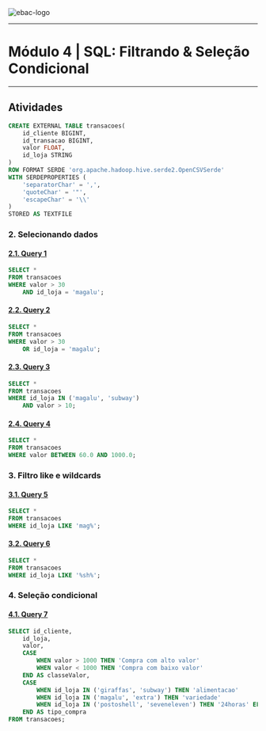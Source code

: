 <img src="https://raw.githubusercontent.com/rhatiro/Curso_EBAC-Profissao_Cientista_de_Dados/main/ebac-course-utils/media/logo/newebac_logo_black_half.png" alt="ebac-logo">

---

# **Módulo 4** | SQL: Filtrando & Seleção Condicional

---

## Atividades

```sql
CREATE EXTERNAL TABLE transacoes(
	id_cliente BIGINT,
	id_transacao BIGINT,
	valor FLOAT,
	id_loja STRING
)
ROW FORMAT SERDE 'org.apache.hadoop.hive.serde2.OpenCSVSerde'
WITH SERDEPROPERTIES (
	'separatorChar' = ',',
	'quoteChar' = '"',
	'escapeChar' = '\\'
)
STORED AS TEXTFILE
```

### **2. Selecionando dados**

#### [**2.1. Query 1**](https://raw.githubusercontent.com/rhatiro/exercicios-SQL-para-Analise-de-Dados-EBAC/main/Mo%CC%81dulo%204%20-%20Filtrando%20%26%20Selec%CC%A7a%CC%83o%20Condicional/query1.csv)
```sql
SELECT *
FROM transacoes
WHERE valor > 30
	AND id_loja = 'magalu';
```

#### [**2.2. Query 2**](https://raw.githubusercontent.com/rhatiro/exercicios-SQL-para-Analise-de-Dados-EBAC/main/Mo%CC%81dulo%204%20-%20Filtrando%20%26%20Selec%CC%A7a%CC%83o%20Condicional/query2.csv)
```sql
SELECT *
FROM transacoes
WHERE valor > 30
	OR id_loja = 'magalu';
```

#### [**2.3. Query 3**](https://raw.githubusercontent.com/rhatiro/exercicios-SQL-para-Analise-de-Dados-EBAC/main/Mo%CC%81dulo%204%20-%20Filtrando%20%26%20Selec%CC%A7a%CC%83o%20Condicional/query3.csv)
```sql
SELECT *
FROM transacoes
WHERE id_loja IN ('magalu', 'subway')
	AND valor > 10;
```

#### [**2.4. Query 4**](https://raw.githubusercontent.com/rhatiro/exercicios-SQL-para-Analise-de-Dados-EBAC/main/Mo%CC%81dulo%204%20-%20Filtrando%20%26%20Selec%CC%A7a%CC%83o%20Condicional/query4.csv)
```sql
SELECT *
FROM transacoes
WHERE valor BETWEEN 60.0 AND 1000.0;
```

### **3. Filtro like e wildcards**

#### [**3.1. Query 5**](https://raw.githubusercontent.com/rhatiro/exercicios-SQL-para-Analise-de-Dados-EBAC/main/Mo%CC%81dulo%204%20-%20Filtrando%20%26%20Selec%CC%A7a%CC%83o%20Condicional/query5.csv)
```sql
SELECT *
FROM transacoes
WHERE id_loja LIKE 'mag%';
```

#### [**3.2. Query 6**](https://raw.githubusercontent.com/rhatiro/exercicios-SQL-para-Analise-de-Dados-EBAC/main/Mo%CC%81dulo%204%20-%20Filtrando%20%26%20Selec%CC%A7a%CC%83o%20Condicional/query6.csv)
```sql
SELECT *
FROM transacoes
WHERE id_loja LIKE '%sh%';
```

### **4. Seleção condicional**

#### [**4.1. Query 7**](https://raw.githubusercontent.com/rhatiro/exercicios-SQL-para-Analise-de-Dados-EBAC/main/Mo%CC%81dulo%204%20-%20Filtrando%20%26%20Selec%CC%A7a%CC%83o%20Condicional/query7.csv)
```sql
SELECT id_cliente,
	id_loja,
	valor,
	CASE
		WHEN valor > 1000 THEN 'Compra com alto valor'
		WHEN valor < 1000 THEN 'Compra com baixo valor'
	END AS classeValor,
	CASE
		WHEN id_loja IN ('giraffas', 'subway') THEN 'alimentacao'
		WHEN id_loja IN ('magalu', 'extra') THEN 'variedade'
		WHEN id_loja IN ('postoshell', 'seveneleven') THEN '24horas' ELSE 'outros'
	END AS tipo_compra
FROM transacoes;
```
